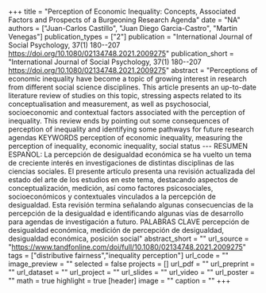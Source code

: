 +++
title = "Perception of Economic Inequality: Concepts, Associated Factors and Prospects of a Burgeoning Research Agenda"
date = "NA"
authors = ["Juan-Carlos Castillo", "Juan Diego Garcia-Castro", "Martin Venegas"]
publication_types = ["2"]
publication = "International Journal of Social Psychology, 37(1) 180--207  https://doi.org/10.1080/02134748.2021.2009275"
publication_short = "International Journal of Social Psychology, 37(1) 180--207  https://doi.org/10.1080/02134748.2021.2009275"
abstract = "Perceptions of economic inequality have become a topic of growing interest in research from different social science disciplines. This article presents an up-to-date literature review of studies on this topic, stressing aspects related to its conceptualisation and measurement, as well as psychosocial, socioeconomic and contextual factors associated with the perception of inequality. This review ends by pointing out some consequences of perception of inequality and identifying some pathways for future research agendas KEYWORDS perception of economic inequality, measuring the perception of inequality, economic inequality, social status  --- RESUMEN ESPAÑOL: La percepción de desigualdad económica se ha vuelto un tema de creciente interés en investigaciones de distintas disciplinas de las ciencias sociales. El presente artículo presenta una revisión actualizada del estado del arte de los estudios en este tema, destacando aspectos de conceptualización, medición, así como factores psicosociales, socioeconómicos y contextuales vinculados a la percepción de desigualdad. Esta revisión termina señalando algunas consecuencias de la percepción de la desigualdad e identificando algunas vías de desarrollo para agendas de investigación a futuro. PALABRAS CLAVE percepción de desigualdad económica, medición de percepción de desigualdad, desigualdad económica, posición social"
abstract_short = ""
url_source = "https://www.tandfonline.com/doi/full/10.1080/02134748.2021.2009275"
tags = ["distributive fairness","inequality perception"]
url_code = ""
image_preview = ""
selected = false
projects = []
url_pdf = ""
url_preprint = ""
url_dataset = ""
url_project = ""
url_slides = ""
url_video = ""
url_poster = ""
math = true
highlight = true
[header]
image = ""
caption = ""
+++
